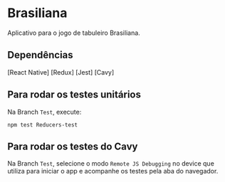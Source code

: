 # Brasiliana
Aplicativo para o jogo de tabuleiro Brasiliana.

## Dependências
[React Native] 
[Redux]
[Jest]
[Cavy]

## Para rodar os testes unitários

Na Branch `Test`, execute:

```
npm test Reducers-test 
```

## Para rodar os testes do Cavy

Na Branch `Test`, selecione o modo `Remote JS Debugging` no device que utiliza para iniciar o app e acompanhe os testes pela aba do navegador.
